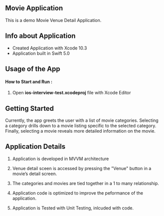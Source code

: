 
## Movie Application

This is a demo Movie Venue Detail Application. 

## Info about Application 

- Created Application with Xcode 10.3
- Application  built in Swift 5.0

## Usage of the App

#### How to Start and Run :

1. Open **ios-interview-test.xcodeproj** file with Xcode Editor

## Getting Started

Currently, the app greets the user with a list of movie categories. Selecting a category drills down to a movie listing specific to the selected category. Finally, selecting a movie reveals more detailed information on the movie.

## Application Details

1. Application is developed in MVVM architecture

2. Venue detail sceen is accessed by pressing the "Venue" button in a movie’s detail screen.

2. The categories and movies are tied together in a 1­ to­ many relationship.

3. Application code is optimized to improve the peformance of the application.

4. Application is Tested with Unit Testing, inlcuded with code.
